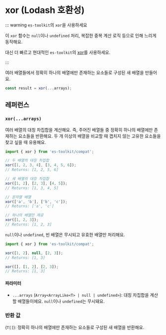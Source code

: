 # xor (Lodash 호환성)

::: warning `es-toolkit`의 `xor`을 사용하세요

이 `xor` 함수는 `null`이나 `undefined` 처리, 복잡한 중복 계산 로직 등으로 인해 느리게 동작해요.

대신 더 빠르고 현대적인 `es-toolkit`의 [xor](../../array/xor.md)를 사용하세요.

:::

여러 배열들에서 정확히 하나의 배열에만 존재하는 요소들로 구성된 새 배열을 만들어요.

```typescript
const result = xor(...arrays);
```

## 레퍼런스

### `xor(...arrays)`

여러 배열의 대칭 차집합을 계산해요. 즉, 주어진 배열들 중 정확히 하나의 배열에만 존재하는 요소들을 반환해요. 두 개 이상의 배열을 비교할 때 겹치지 않는 고유한 요소들을 찾고 싶을 때 유용해요.

```typescript
import { xor } from 'es-toolkit/compat';

// 두 배열의 대칭 차집합
xor([1, 2, 3, 4], [3, 4, 5, 6]);
// Returns: [1, 2, 5, 6]

// 세 배열의 대칭 차집합
xor([1, 2], [2, 3], [4, 5]);
// Returns: [1, 3, 4, 5]

// 문자열 배열
xor(['a', 'b'], ['b', 'c']);
// Returns: ['a', 'c']

// 하나의 배열만 제공
xor([1, 2, 3]);
// Returns: [1, 2, 3]
```

`null`이나 `undefined`, 빈 배열은 무시되고 유효한 배열만 처리해요.

```typescript
import { xor } from 'es-toolkit/compat';

xor([1, 2], null, [2, 3]);
// Returns: [1, 3]

xor([], [1, 2], [2, 3]);
// Returns: [1, 3]
```

#### 파라미터

- `...arrays` (`Array<ArrayLike<T> | null | undefined>`): 대칭 차집합을 계산할 배열들이에요. `null`이나 `undefined`는 무시돼요.

### 반환 값

(`T[]`): 정확히 하나의 배열에만 존재하는 요소들로 구성된 새 배열을 반환해요.
